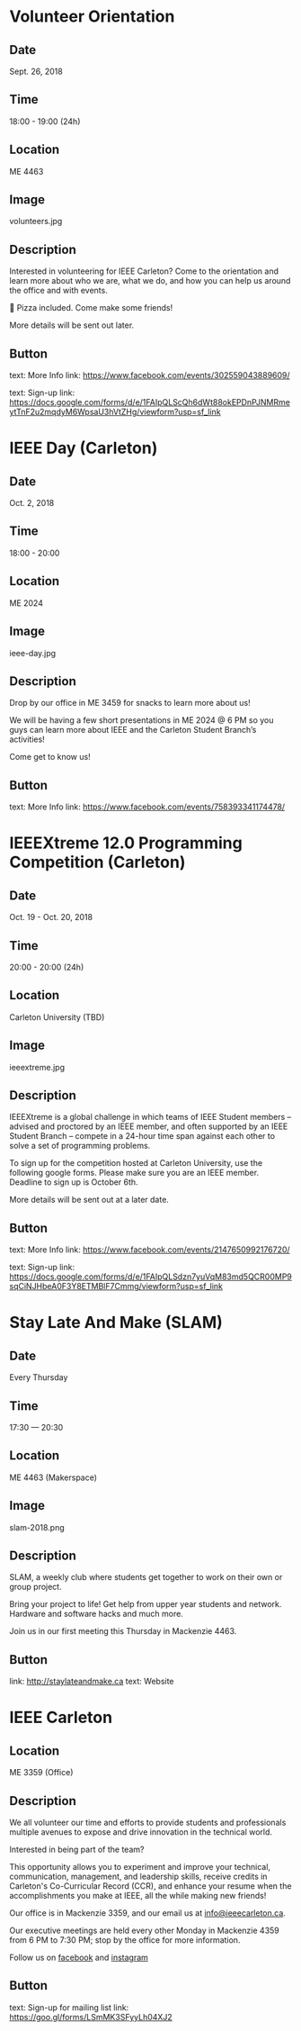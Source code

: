 # Volunteer Orientation

## Date
Sept. 26, 2018

## Time
18:00 - 19:00 (24h)

## Location
ME 4463

## Image
volunteers.jpg

## Description
Interested in volunteering for IEEE Carleton? Come to the orientation and learn more about who we are, what we do, and how you can help us around the office and with events.

🍕 Pizza included. Come make some friends!

More details will be sent out later.

## Button

text: More Info
link: https://www.facebook.com/events/302559043889609/

text: Sign-up
link: https://docs.google.com/forms/d/e/1FAIpQLScQh6dWt88okEPDnPJNMRmeytTnF2u2mqdyM6WpsaU3hVtZHg/viewform?usp=sf_link

# IEEE Day (Carleton)

## Date
Oct. 2, 2018

## Time
18:00 - 20:00

## Location
ME 2024

## Image
ieee-day.jpg

## Description
Drop by our office in ME 3459 for snacks to learn more about us!

We will be having a few short presentations in ME 2024 @ 6 PM so you guys can learn more about IEEE and the Carleton Student Branch’s activities!

Come get to know us!

## Button

text: More Info
link: https://www.facebook.com/events/758393341174478/

# IEEEXtreme 12.0 Programming Competition (Carleton)

## Date
Oct. 19 - Oct. 20, 2018

## Time
20:00 - 20:00 (24h)

## Location
Carleton University (TBD)

## Image
ieeextreme.jpg

## Description
IEEEXtreme is a global challenge in which teams of IEEE Student members – advised and proctored by an IEEE member, and often supported by an IEEE Student Branch – compete in a 24-hour time span against each other to solve a set of programming problems.

To sign up for the competition hosted at Carleton University, use the following google forms. Please make sure you are an IEEE member. Deadline to sign up is October 6th.

More details will be sent out at a later date.

## Button
text: More Info
link: https://www.facebook.com/events/2147650992176720/

text: Sign-up
link: https://docs.google.com/forms/d/e/1FAIpQLSdzn7yuVqM83md5QCR00MP9sqCiNJHbeA0F3Y8ETMBlF7Cmmg/viewform?usp=sf_link

# Stay Late And Make (SLAM)

## Date
Every Thursday

## Time
17:30 — 20:30

## Location
ME 4463 (Makerspace)

## Image
slam-2018.png

## Description
SLAM, a weekly club where students get together to work on their own or group project.

Bring your project to life! Get help from upper year students and network. Hardware and software hacks and much more.

Join us in our first meeting this Thursday in Mackenzie 4463.

## Button

link: http://staylateandmake.ca
text: Website

# IEEE Carleton

## Location
ME 3359 (Office)

## Description
We all volunteer our time and efforts to provide students and professionals multiple avenues to expose and drive innovation in the technical world.

Interested in being part of the team?

This opportunity allows you to experiment and improve your technical, communication, management, and leadership skills, receive credits in Carleton's Co-Curricular Record (CCR), and enhance your resume when the accomplishments you make at IEEE, all the while making new friends!

Our office is in Mackenzie 3359, and our email us at info@ieeecarleton.ca.

Our executive meetings are held every other Monday in Mackenzie 4359 from 6 PM to 7:30 PM; stop by the office for more information.

Follow us on [facebook](http://facebook.com/ieeecarleton/) and [instagram](https://www.instagram.com/ieeecarleton/)

## Button
text: Sign-up for mailing list
link: https://goo.gl/forms/LSmMK3SFyyLh04XJ2

